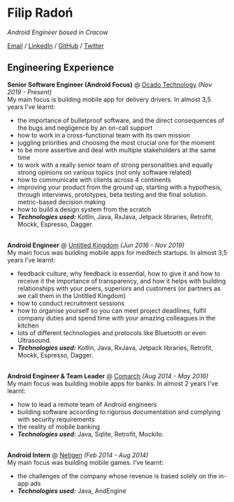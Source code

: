 # Filip Radoń

_Android Engineer based in Cracow_ 

[Email](mailto:filip.radon@gmail.com) / [LinkedIn](https://www.linkedin.com/in/filipradon/) / [GitHub](https://github.com/filipradon/) / [Twitter](https://twitter.com/filipradon/)


## Engineering Experience

**Senior Software Engineer (Android Focus)** @ [Ocado Technology](https://www.ocadogroup.com/about-us/ocado-technology/) _(Nov 2019 - Present)_ <br>
My main focus is building mobile app for delivery drivers.
In almost 3,5 years I’ve learnt:  
- the importance of bulletproof software, and the direct consequences of the bugs and negligence by an on-call support 
- how to work in a cross-functional team with its own mission 
- juggling priorities and choosing the most crucial one for the moment  
- to be more assertive and deal with multiple stakeholders at the same time 
- to work with a really senior team of strong personalities and equally strong opinions on various topics (not only software related) 
- how to communicate with clients across 4 continents 
- improving your product from the ground up, starting with a hypothesis, through interviews, prototypes, beta testing and the final solution. 
metric-based decision making 
- how to build a design system from the scratch 
- **_Technologies used:_** Kotlin, Java, RxJava, Jetpack libraries, Retrofit, Mockk, Espresso, Dagger.
<br><br>

**Android Engineer** @ [Untitled Kingdom](https://www.untitledkingdom.com/) _(Jun 2016 - Nov 2019)_ <br>
My main focus was building mobile apps for medtech startups.
In almost 3,5 years I’ve learnt:  
- feedback culture, why feedback is essential, how to give it and how to receive it 
the importance of transparency, and how it helps with building relationships with your peers, superiors and customers (or partners as we call them in the Untitled Kingdom)   
- how to conduct recruitment sessions
- how to organise yourself so you can meet project deadlines, fulfil company duties and spend time with your amazing colleagues in the kitchen  
- lots of different technologies and protocols like Bluetooth or even Ultrasound. 
- **_Technologies used:_** Kotlin, Java, RxJava, Jetpack libraries, Retrofit, Mockk, Espresso, Dagger.
<br><br>

**Android Engineer & Team Leader** @ [Comarch](https://www.comarch.pl/) _(Aug 2014 - May 2016)_ <br>
My main focus was building mobile apps for banks.
In almost 2 years I’ve learnt:  
- how to lead a remote team of Android engineers 
- building software according to rigorous documentation and complying with security requirements 
- the reality of mobile banking 
- **_Technologies used:_** Java, Sqlite, Retrofit, Mockito.
<br><br>

**Android Intern** @ [Netigen](https://netigen.eu/) _(Feb 2014 - Aug 2014)_ <br>
My main focus was building mobile games.
I’ve learnt:  
- the challenges of the company whose revenue is based solely on the in-app ads 
- **_Technologies used:_** Java, AndEngine
<br><br>




